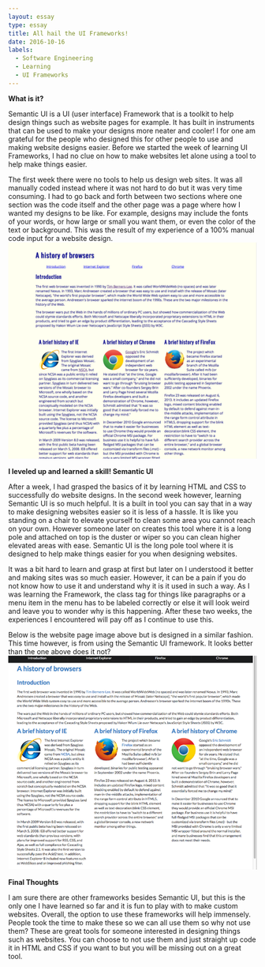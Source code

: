 ```yaml
---
layout: essay
type: essay
title: All hail the UI Frameworks!
date: 2016-10-16
labels:
  - Software Engineering
  - Learning
  - UI Frameworks
---
```


**What is it?**

Semantic UI is a UI (user interface) Framework that is a toolkit to help design things such as website pages for example. 
It has built in instruments that can be used to make your designs more neater and cooler! I for one am grateful for the people
who designed this for other people to use and making website designs easier. Before we started the week of learning UI Frameworks, 
I had no clue on how to make websites let alone using a tool to help make things easier. 

The first week there were no tools to help us design web sites. It was all manually coded instead where it was not hard to do but it was
very time consuming. I had to go back and forth between two sections where one section was the code itself and the other page was a page
where how I wanted my designs to be like. For example, designs may include the fonts of your words, or how large or small you want them, 
or even the color of the text or background. This was the result of my experience of a 100% manual code input for a website design.
<img class="ui image" src="../images/browserhistory.png">


**I leveled up and learned a skill! Semantic UI**

After a week, I had grasped the basics of it by learning HTML and CSS to successfully do website designs. In the second week however, 
learning Semantic UI is so much helpful. It is a built in tool you can say that in a way to make designing websites easier so it is 
less of a hassle. It is like you standing on a chair to elevate yourself to clean some area you cannot reach on your own. However someone
later on creates this tool where it is a long pole and attached on top is the duster or wiper so you can clean higher elevated areas with ease.
Semantic UI is the long pole tool where it is designed to help make things easier for you when designing websites. 

It was a bit hard to learn and grasp at first but later on I understood it better and making sites was so much easier. However, it can be a pain 
if you do not know how  to use it and understand why it is it used in such a way. As I was learning the Framework, the  class tag for things like 
paragraphs or a menu  item in the menu has to be labeled correctly or else it will look weird and leave you  to wonder why is this happening. After 
these two weeks, the experiences I encountered will pay off as I continue to use this.

Below is the website page image above but is designed in a similar fashion. This time however, is from using the Semantic UI framework. It
looks better than the one above does it not? 
<img class="ui image" src="../images/browserhistory2.png">

**Final Thoughts**

I am sure there are other frameworks besides Semantic UI, but this is the only one I have learned so far and it is fun to play with
to make custom websites. Overall, the option to use these frameworks will help immensely. People took the time to make these so we can
all use them so why not use them? These are great tools for someone interested in designing things such as websites. You can choose to not
use them and just straight up code it in HTML and CSS if you want to but you will be missing out on a great tool.